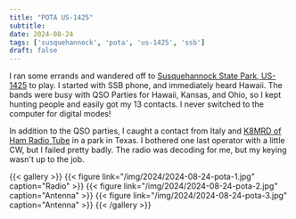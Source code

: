 ```yaml
---
title: "POTA US-1425"
subtitle:
date: 2024-08-24
tags: ['susquehannock', 'pota', 'us-1425', 'ssb']
draft: false
---
```


I ran some errands
and wandered off to
[Susquehannock State Park, US-1425](https://pota.app/#/park/US-1425)
to play.
I started with SSB phone,
and immediately heard Hawaii.
The bands were busy with QSO Parties
for Hawaii, Kansas, and Ohio,
so I kept hunting people
and easily got my 13 contacts.
I never switched to the computer
for digital modes!

In addition to the QSO parties,
I caught a contact from Italy
and [K8MRD of Ham Radio Tube](https://www.youtube.com/@hamradiotube)
in a park in Texas.
I bothered one last operator with a little CW,
but I failed pretty badly.
The radio was decoding for me,
but my keying wasn't up to the job.

{{< gallery >}}
{{< figure link="/img/2024/2024-08-24-pota-1.jpg" caption="Radio" >}}
{{< figure link="/img/2024/2024-08-24-pota-2.jpg" caption="Antenna" >}}
{{< figure link="/img/2024/2024-08-24-pota-3.jpg" caption="Antenna" >}}
{{< /gallery >}}

<!--more-->
